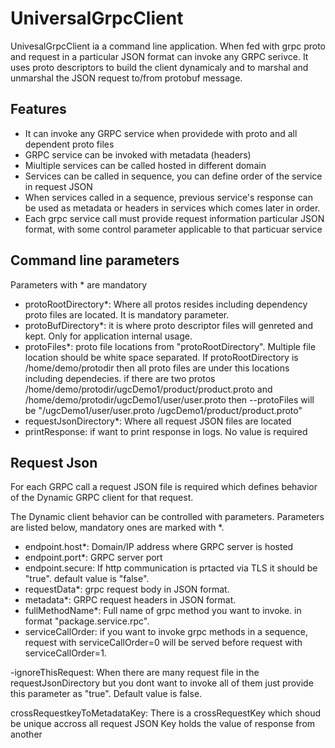 # UniversalGrpcClient

UnivesalGrpcClient ia a command line application.
When fed with grpc proto and request in a particular JSON format can invoke any GRPC serivce. It uses proto descriptors to build the client dynamicaly and to marshal and unmarshal the JSON request to/from protobuf message.

## Features
- It can invoke any GRPC service when providede with proto and all dependent proto files
- GRPC service can be invoked with metadata (headers)
- Miultiple services can be called hosted in different domain
- Services can be called in sequence, you can define order of the service in request JSON
- When services called in a sequence, previous service's response can be used as metadata or headers in services which comes later in order.
- Each grpc service call must provide request information particular JSON format, with some control parameter applicable to that particuar service

## Command line parameters

Parameters with  * are mandatory
- protoRootDirectory*: Where all protos resides including dependency proto files are located. It is mandatory parameter.
- protoBufDirectory*: it is where proto descriptor files will genreted and kept. Only for application internal usage.
-    protoFiles*: proto file locations from "protoRootDirectory". Multiple file location should be white space separated. 
 If protoRootDirectory is /home/demo/protodir then all proto files are under this locations including dependecies. if there are two protos /home/demo/protodir/ugcDemo1/product/product.proto and  /home/demo/protodir/ugcDemo1/user/user.proto then --protoFiles will be "/ugcDemo1/user/user.proto /ugcDemo1/product/product.proto"
- requestJsonDirectory*: Where all request JSON files are located 
- printResponse: if want to print response in logs. No value is required

## Request Json

For each GRPC call a request JSON file is required which defines behavior of the Dynamic GRPC client for that request.

The Dynamic client behavior can be controlled with parameters.
Parameters are listed below, mandatory ones are marked with *.
- endpoint.host*: Domain/IP address where GRPC server is hosted 
- endpoint.port*: GRPC server port
- endpoint.secure: If http communication is prtacted via TLS it should be "true". default value is "false".
- requestData*: grpc request body in JSON format.
- metadata*: GRPC request headers in JSON format.
- fullMethodName*: Full name of grpc method you want to invoke. in format "package.service.rpc".
- serviceCallOrder: if you want to invoke grpc methods in a sequence, request with serviceCallOrder=0 will be served before request with serviceCallOrder=1.

-ignoreThisRequest: When there are many request file in the requestJsonDirectory but you dont want to invoke all of them just provide this parameter as "true". Default value is false.

crossRequestkeyToMetadataKey: There is a crossRequestKey which shoud be unique accross all request JSON Key holds the value of response from another
